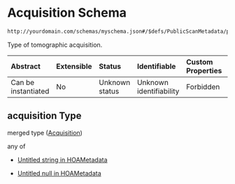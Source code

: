 # Acquisition Schema

```txt
http://yourdomain.com/schemas/myschema.json#/$defs/PublicScanMetadata/properties/acquisition
```

Type of tomographic acquisition.

| Abstract            | Extensible | Status         | Identifiable            | Custom Properties | Additional Properties | Access Restrictions | Defined In                                                                   |
| :------------------ | :--------- | :------------- | :---------------------- | :---------------- | :-------------------- | :------------------ | :--------------------------------------------------------------------------- |
| Can be instantiated | No         | Unknown status | Unknown identifiability | Forbidden         | Allowed               | none                | [metadata-schema.json\*](../out/metadata-schema.json "open original schema") |

## acquisition Type

merged type ([Acquisition](metadata-schema-defs-publicscanmetadata-properties-acquisition.md))

any of

- [Untitled string in HOAMetadata](metadata-schema-defs-publicscanmetadata-properties-acquisition-anyof-0.md "check type definition")

- [Untitled null in HOAMetadata](metadata-schema-defs-publicscanmetadata-properties-acquisition-anyof-1.md "check type definition")
